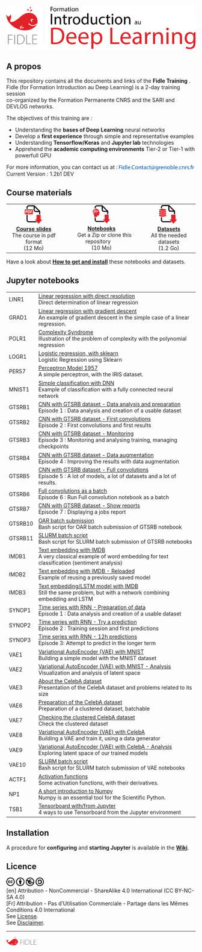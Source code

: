 <a name="top"></a>

[<img width="600px" src="fidle/img/00-Fidle-titre-01.svg"></img>](#top)

<!-- --------------------------------------------------- -->
<!-- To correctly view this README under Jupyter Lab     -->
<!-- Open the notebook: README.ipynb!                    -->
<!-- --------------------------------------------------- -->


## A propos

This repository contains all the documents and links of the **Fidle Training** .   
Fidle (for Formation Introduction au Deep Learning) is a 2-day training session  
co-organized by the Formation Permanente CNRS and the SARI and DEVLOG networks.  

The objectives of this training are :
 - Understanding the **bases of Deep Learning** neural networks
 - Develop a **first experience** through simple and representative examples
 - Understanding **Tensorflow/Keras** and **Jupyter lab** technologies
 - Apprehend the **academic computing environments** Tier-2 or Tier-1 with powerfull GPU

For more information, you can contact us at : 
[<img width="200px" style="vertical-align:middle" src="fidle/img/00-Mail_contact.svg"></img>](#top)  
Current Version : <!-- VERSION_BEGIN -->
1.2b1 DEV
<!-- VERSION_END -->


## Course materials

| | | |
|:--:|:--:|:--:|
| **[<img width="50px" src="fidle/img/00-Fidle-pdf.svg"></img><br>Course slides](https://cloud.univ-grenoble-alpes.fr/index.php/s/wxCztjYBbQ6zwd6)**<br>The course in pdf format<br>(12 Mo)| **[<img width="50px" src="fidle/img/00-Notebooks.svg"></img><br>Notebooks](https://gricad-gitlab.univ-grenoble-alpes.fr/talks/fidle/-/archive/master/fidle-master.zip)**<br> &nbsp;&nbsp;&nbsp;&nbsp;Get a Zip or clone this repository &nbsp;&nbsp;&nbsp;&nbsp;<br>(10 Mo)| **[<img width="50px" src="fidle/img/00-Datasets-tar.svg"></img><br>Datasets](https://cloud.univ-grenoble-alpes.fr/index.php/s/wxCztjYBbQ6zwd6)**<br>All the needed datasets<br>(1.2 Go)|

Have a look about **[How to get and install](https://gricad-gitlab.univ-grenoble-alpes.fr/talks/fidle/-/wikis/Install-Fidle)** these notebooks and datasets.


## Jupyter notebooks

<!-- INDEX_BEGIN -->
| | |
|--|--|
|LINR1| [Linear regression with direct resolution](LinearReg/01-Linear-Regression.ipynb)<br>Direct determination of linear regression |
|GRAD1| [Linear regression with gradient descent](LinearReg/02-Gradient-descent.ipynb)<br>An example of gradient descent in the simple case of a linear regression.|
|POLR1| [Complexity Syndrome](LinearReg/03-Polynomial-Regression.ipynb)<br>Illustration of the problem of complexity with the polynomial regression|
|LOGR1| [Logistic regression, with sklearn](LinearReg/04-Logistic-Regression.ipynb)<br>Logistic Regression using Sklearn|
|PER57| [Perceptron Model 1957](IRIS/01-Simple-Perceptron.ipynb)<br>A simple perceptron, with the IRIS dataset.|
|MNIST1| [Simple classification with DNN](MNIST/01-DNN-MNIST.ipynb)<br>Example of classification with a fully connected neural network|
|GTSRB1| [CNN with GTSRB dataset - Data analysis and preparation](GTSRB/01-Preparation-of-data.ipynb)<br>Episode 1 : Data analysis and creation of a usable dataset|
|GTSRB2| [CNN with GTSRB dataset - First convolutions](GTSRB/02-First-convolutions.ipynb)<br>Episode 2 : First convolutions and first results|
|GTSRB3| [CNN with GTSRB dataset - Monitoring ](GTSRB/03-Tracking-and-visualizing.ipynb)<br>Episode 3 : Monitoring and analysing training, managing checkpoints|
|GTSRB4| [CNN with GTSRB dataset - Data augmentation ](GTSRB/04-Data-augmentation.ipynb)<br>Episode 4 : Improving the results with data augmentation|
|GTSRB5| [CNN with GTSRB dataset - Full convolutions ](GTSRB/05-Full-convolutions.ipynb)<br>Episode 5 : A lot of models, a lot of datasets and a lot of results.|
|GTSRB6| [Full convolutions as a batch](GTSRB/06-Notebook-as-a-batch.ipynb)<br>Episode 6 : Run Full convolution notebook as a batch|
|GTSRB7| [CNN with GTSRB dataset - Show reports](GTSRB/07-Show-report.ipynb)<br>Episode 7 : Displaying a jobs report|
|GTSRB10| [OAR batch submission](GTSRB/batch_oar.sh)<br>Bash script for OAR batch submission of GTSRB notebook |
|GTSRB11| [SLURM batch script](GTSRB/batch_slurm.sh)<br>Bash script for SLURM batch submission of GTSRB notebooks |
|IMDB1| [Text embedding with IMDB](IMDB/01-Embedding-Keras.ipynb)<br>A very classical example of word embedding for text classification (sentiment analysis)|
|IMDB2| [Text embedding with IMDB - Reloaded](IMDB/02-Prediction.ipynb)<br>Example of reusing a previously saved model|
|IMDB3| [Text embedding/LSTM model with IMDB](IMDB/03-LSTM-Keras.ipynb)<br>Still the same problem, but with a network combining embedding and LSTM|
|SYNOP1| [Time series with RNN - Preparation of data](SYNOP/01-Preparation-of-data.ipynb)<br>Episode 1 : Data analysis and creation of a usable dataset|
|SYNOP2| [Time series with RNN - Try a prediction](SYNOP/02-First-predictions.ipynb)<br>Episode 2 : Training session and first predictions|
|SYNOP3| [Time series with RNN - 12h predictions](SYNOP/03-12h-predictions.ipynb)<br>Episode 3: Attempt to predict in the longer term |
|VAE1| [Variational AutoEncoder (VAE) with MNIST](VAE/01-VAE-with-MNIST.ipynb)<br>Building a simple model with the MNIST dataset|
|VAE2| [Variational AutoEncoder (VAE) with MNIST - Analysis](VAE/02-VAE-with-MNIST-post.ipynb)<br>Visualization and analysis of latent space|
|VAE3| [About the CelebA dataset](VAE/05-About-CelebA.ipynb)<br>Presentation of the CelebA dataset and problems related to its size|
|VAE6| [Preparation of the CelebA dataset](VAE/06-Prepare-CelebA-datasets.ipynb)<br>Preparation of a clustered dataset, batchable|
|VAE7| [Checking the clustered CelebA dataset](VAE/07-Check-CelebA.ipynb)<br>Check the clustered dataset|
|VAE8| [Variational AutoEncoder (VAE) with CelebA](VAE/08-VAE-with-CelebA.ipynb)<br>Building a VAE and train it, using a data generator|
|VAE9| [Variational AutoEncoder (VAE) with CelebA - Analysis](VAE/09-VAE-withCelebA-post.ipynb)<br>Exploring latent space of our trained models|
|VAE10| [SLURM batch script](VAE/batch_slurm.sh)<br>Bash script for SLURM batch submission of VAE notebooks |
|ACTF1| [Activation functions](Misc/Activation-Functions.ipynb)<br>Some activation functions, with their derivatives.|
|NP1| [A short introduction to Numpy](Misc/Numpy.ipynb)<br>Numpy is an essential tool for the Scientific Python.|
|TSB1| [Tensorboard with/from Jupyter ](Misc/Using-Tensorboard.ipynb)<br>4 ways to use Tensorboard from the Jupyter environment|
<!-- INDEX_END -->


## Installation

A procedure for **configuring** and **starting Jupyter** is available in the **[Wiki](https://gricad-gitlab.univ-grenoble-alpes.fr/talks/fidle/-/wikis/Install-Fidle)**.

## Licence

[<img width="100px" src="fidle/img/00-fidle-CC BY-NC-SA.svg"></img>](https://creativecommons.org/licenses/by-nc-sa/4.0/)  
\[en\] Attribution - NonCommercial - ShareAlike 4.0 International (CC BY-NC-SA 4.0)  
\[Fr\] Attribution - Pas d’Utilisation Commerciale - Partage dans les Mêmes Conditions 4.0 International  
See [License](https://creativecommons.org/licenses/by-nc-sa/4.0/legalcode).  
See [Disclaimer](https://creativecommons.org/licenses/by-nc-sa/4.0/#).  


----
[<img width="80px" src="fidle/img/00-Fidle-logo-01.svg"></img>](#top)
